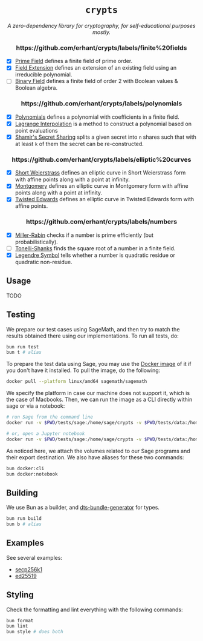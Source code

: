 <p align="center">
  <h1 align="center">
    <code>crypts</code>
  </h1>
  <p align="center">
    <i>A zero-dependency library for cryptography, for self-educational purposes mostly.</i>
  </p>
</p>

<div align="center">
<h3>https://github.com/erhant/crypts/labels/finite%20fields</h3>
</div>

- [x] [Prime Field](./src/fields/prime/field.ts) defines a finite field of prime order.
- [x] [Field Extension](./src/fields/extension/field.ts) defines an extension of an existing field using an irreducible polynomial.
- [ ] [Binary Field](./src/fields/binary/field.ts) defines a finite field of order 2 with Boolean values & Boolean algebra.

<div align="center">
<h3>https://github.com/erhant/crypts/labels/polynomials</h3>
</div>

- [x] [Polynomials](./src/polynomials/polynomial.ts) defines a polynomial with coefficients in a finite field.
- [x] [Lagrange Interpolation](./src/polynomials/lagrange.ts) is a method to construct a polynomial based on point evaluations
- [x] [Shamir's Secret Sharing](./src/polynomials/shamir.ts) splits a given secret into `n` shares such that with at least `k` of them the secret can be re-constructed.

<div align="center">
<h3>https://github.com/erhant/crypts/labels/elliptic%20curves</h3>
</div>

- [x] [Short Weierstrass](./src/curves/shortWeierstrass.ts) defines an elliptic curve in Short Weierstrass form with affine points along with a point at infinity.
- [x] [Montgomery](./src/curves/montgomery.ts) defines an elliptic curve in Montgomery form with affine points along with a point at infinity.
- [x] [Twisted Edwards](./src/curves/twisedEdwards.ts) defines an elliptic curve in Twisted Edwards form with affine points.

<div align="center">
<h3>https://github.com/erhant/crypts/labels/numbers</h3>
</div>

- [x] [Miller-Rabin](./src/numbers/primality.ts) checks if a number is prime efficiently (but probabilistically).
- [ ] [Tonelli-Shanks](./src/fields/sqrt.ts) finds the square root of a number in a finite field.
- [x] [Legendre Symbol](./src/fields/legendre.ts) tells whether a number is quadratic residue or quadratic non-residue.

## Usage

TODO

## Testing

We prepare our test cases using SageMath, and then try to match the results obtained there using our implementations. To run all tests, do:

```sh
bun run test
bun t # alias
```

To prepare the test data using Sage, you may use the [Docker image](https://hub.docker.com/r/sagemath/sagemath/) of it if you don't have it installed. To pull the image, do the following:

```sh
docker pull --platform linux/amd64 sagemath/sagemath
```

We specify the platform in case our machine does not support it, which is the case of Macbooks. Then, we can run the image as a CLI directly within sage or via a notebook:

```sh
# run Sage from the command line
docker run -v $PWD/tests/sage:/home/sage/crypts -v $PWD/tests/data:/home/sage/data -it sagemath/sagemath:latest

# or, open a Jupyter notebook
docker run -v $PWD/tests/sage:/home/sage/crypts -v $PWD/tests/data:/home/sage/data -p8888:8888 sagemath/sagemath:latest sage-jupyter
```

As noticed here, we attach the volumes related to our Sage programs and their export destination. We also have aliases for these two commands:

```sh
bun docker:cli
bun docker:notebook
```

## Building

We use Bun as a builder, and [dts-bundle-generator](https://github.com/timocov/dts-bundle-generator) for types.

```sh
bun run build
bun b # alias
```

## Examples

See several examples:

- [secp256k1](./examples/secp256k1.ts)
- [ed25519](./examples/ed25519.ts)

## Styling

Check the formatting and lint everything with the following commands:

```sh
bun format
bun lint
bun style # does both
```
